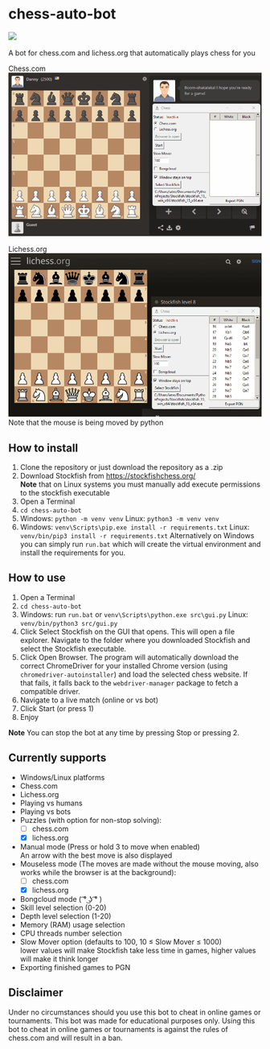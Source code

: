 # chess-auto-bot
<a target="_blank" href="https://www.paypal.com/donate/?hosted_button_id=J65KNQYEK88ML">
  <img src="https://img.shields.io/badge/Donate-PayPal-green.svg">
</a>

A bot for chess.com and lichess.org that automatically plays chess for you  

Chess.com  
![](match_chesscom.gif)  

Lichess.org  
![](match_lichess.gif)  
Note that the mouse is being moved by python

## How to install
1) Clone the repository or just download the repository as a .zip
2) Download Stockfish from https://stockfishchess.org/  
   **Note** that on Linux systems you must manually add execute permissions to the stockfish executable
3) Open a Terminal
4) `cd chess-auto-bot`
5) Windows: `python -m venv venv`
   Linux: `python3 -m venv venv`
6) Windows: `venv\Scripts\pip.exe install -r requirements.txt`
   Linux: `venv/bin/pip3 install -r requirements.txt`
   Alternatively on Windows you can simply run `run.bat` which will create the
   virtual environment and install the requirements for you.

## How to use
1) Open a Terminal
2) `cd chess-auto-bot`
3) Windows: run `run.bat` or `venv\Scripts\python.exe src\gui.py`
   Linux: `venv/bin/python3 src/gui.py`
4) Click Select Stockfish on the GUI that opens. This will open a file explorer. Navigate to the folder where you downloaded Stockfish and select the Stockfish executable.
5) Click Open Browser. The program will automatically download the correct
   ChromeDriver for your installed Chrome version (using `chromedriver-autoinstaller`)
   and load the selected chess website. If that fails, it falls back to the
   `webdriver-manager` package to fetch a compatible driver.
6) Navigate to a live match (online or vs bot)
7) Click Start (or press 1)
8) Enjoy  

**Note** You can stop the bot at any time by pressing Stop or pressing 2.

## Currently supports
- Windows/Linux platforms
- Chess.com
- Lichess.org
- Playing vs humans
- Playing vs bots
- Puzzles (with option for non-stop solving):
    - [ ] chess.com
    - [x] lichess.org
- Manual mode (Press or hold 3 to move when enabled)  
  An arrow with the best move is also displayed
- Mouseless mode (The moves are made without the mouse moving, also works while the browser is at the background):
    - [ ] chess.com
    - [x] lichess.org
- Bongcloud mode ( ͡° ͜ʖ ͡° )
- Skill level selection (0-20)
- Depth level selection (1-20)
- Memory (RAM) usage selection
- CPU threads number selection
- Slow Mover option (defaults to 100, 10 &le; Slow Mover &le; 1000)  
  lower values will make Stockfish take less time in games, higher values will make it think longer
- Exporting finished games to PGN

## Disclaimer
Under no circumstances should you use this bot to cheat in online games or tournaments. This bot was made for educational purposes only.
Using this bot to cheat in online games or tournaments is against the rules of chess.com and will result in a ban.
